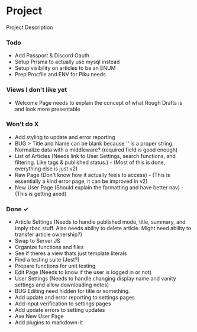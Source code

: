 # Project

Project Description

<!--Pull individual Views IDLY into the "In Progress" and break down the stuff in parens into individual list items when working on them-->
<!-- Testing tutorial https://www.albertgao.xyz/2017/05/24/how-to-test-expressjs-with-jest-and-supertest/ -->
<!-- Prisma has a jest mock https://www.prisma.io/docs/guides/testing/unit-testing -->

### Todo

- Add Passport & Discord Oauth
  <!-- https://github.com/frenchbread/server.js-auth-example/blob/master/server.js -->
  <!-- https://www.passportjs.org/concepts/authentication/logout/ -->
  <!-- https://hackernoon.com/passportjs-the-confusing-parts-explained-edca874ebead -->
- Setup Prisma to actually use mysql instead
- Setup visibility on articles to be an ENUM
- Prep Procfile and ENV for Piku needs

### Views I don't like yet

- Welcome Page needs to explain the concept of what Rough Drafts is and look more presentable

### Won't do X

- Add styling to update and error reporting
- BUG > Title and Name can be blank because '' is a proper string. Normalize data with a middleware? (required field is good enough)
- List of Articles (Needs link to User Settings, search functions, and filtering. Like tags & published status.) - (Most of this is done, everything else is just v2)
- Raw Page (Don't know how it actually feels to access) - (This is essentially a kind error page, it can be improved in v2)
- New User Page (Should explain the formatting and have better nav) - (This is getting axed)

### Done ✓

- Article Settings (Needs to handle published mode, title, summary, and imply rbac stuff. Also needs ability to delete article. Might need ability to transfer article ownership?)
- Swap to Server JS
- Organize functions and files
- See if theres a view thats just template literals
- Find a testing suite (Jest?)
- Prepare functions for unit testing
- Edit Page (Needs to know if the user is logged in or not)
- User Settings (Needs to handle changing display name and vanity settings and allow downloading notes)
- BUG Editing need hidden for title or something.
- Add update and error reporting to settings pages
- Add input verification to settings pages
- Add update errors to setting updates
- Axe New User Page
- Add plugins to markdown-it
